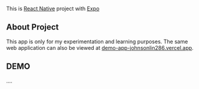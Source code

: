 This is [React Native](https://reactnative.dev/) project with [Expo](https://expo.dev/)

## About Project

This app is only for my experimentation and learning purposes. The same web application can also be viewed at [demo-app-johnsonlin286.vercel.app](https://demo-app-johnsonlin286.vercel.app/).

## DEMO

....
